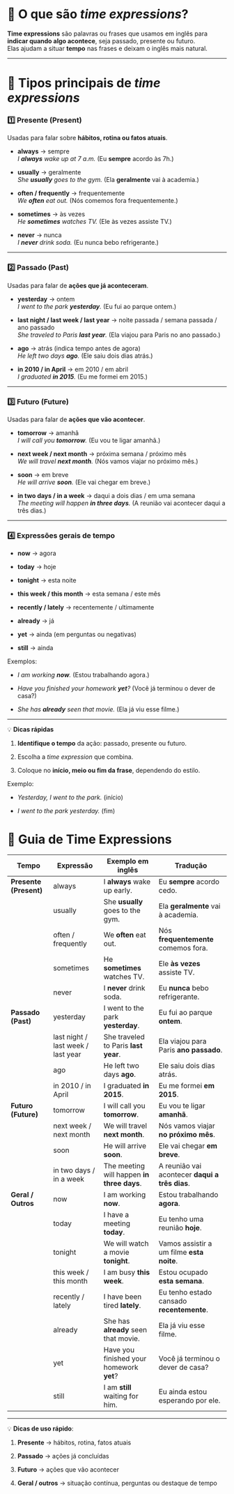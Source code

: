 # 🔹 O que são _time expressions_?

**Time expressions** são palavras ou frases que usamos em inglês para **indicar quando algo acontece**, seja passado, presente ou futuro.  
Elas ajudam a situar **tempo** nas frases e deixam o inglês mais natural.

---

# 🔹 Tipos principais de _time expressions_

### 1️⃣ **Presente (Present)**

Usadas para falar sobre **hábitos, rotina ou fatos atuais**.

- **always** → sempre  
    _I **always** wake up at 7 a.m._ (Eu **sempre** acordo às 7h.)
    
- **usually** → geralmente  
    _She **usually** goes to the gym._ (Ela **geralmente** vai à academia.)
    
- **often / frequently** → frequentemente  
    _We **often** eat out._ (Nós comemos fora frequentemente.)
    
- **sometimes** → às vezes  
    _He **sometimes** watches TV._ (Ele às vezes assiste TV.)
    
- **never** → nunca  
    _I **never** drink soda._ (Eu nunca bebo refrigerante.)
    

---

### 2️⃣ **Passado (Past)**

Usadas para falar de **ações que já aconteceram**.

- **yesterday** → ontem  
    _I went to the park **yesterday**._ (Eu fui ao parque ontem.)
    
- **last night / last week / last year** → noite passada / semana passada / ano passado  
    _She traveled to Paris **last year**._ (Ela viajou para Paris no ano passado.)
    
- **ago** → atrás (indica tempo antes de agora)  
    _He left two days **ago**._ (Ele saiu dois dias atrás.)
    
- **in 2010 / in April** → em 2010 / em abril  
    _I graduated **in 2015**._ (Eu me formei em 2015.)
    

---

### 3️⃣ **Futuro (Future)**

Usadas para falar de **ações que vão acontecer**.

- **tomorrow** → amanhã  
    _I will call you **tomorrow**._ (Eu vou te ligar amanhã.)
    
- **next week / next month** → próxima semana / próximo mês  
    _We will travel **next month**._ (Nós vamos viajar no próximo mês.)
    
- **soon** → em breve  
    _He will arrive **soon**._ (Ele vai chegar em breve.)
    
- **in two days / in a week** → daqui a dois dias / em uma semana  
    _The meeting will happen **in three days**._ (A reunião vai acontecer daqui a três dias.)
    

---

### 4️⃣ **Expressões gerais de tempo**

- **now** → agora
    
- **today** → hoje
    
- **tonight** → esta noite
    
- **this week / this month** → esta semana / este mês
    
- **recently / lately** → recentemente / ultimamente
    
- **already** → já
    
- **yet** → ainda (em perguntas ou negativas)
    
- **still** → ainda
    

Exemplos:

- _I am working **now**._ (Estou trabalhando agora.)
    
- _Have you finished your homework **yet**?_ (Você já terminou o dever de casa?)
    
- _She has **already** seen that movie._ (Ela já viu esse filme.)
    

---

💡 **Dicas rápidas**

1. **Identifique o tempo** da ação: passado, presente ou futuro.
    
2. Escolha a _time expression_ que combina.
    
3. Coloque no **início, meio ou fim da frase**, dependendo do estilo.
    

Exemplo:

- _Yesterday, I went to the park._ (início)
    
- _I went to the park yesterday._ (fim)




# 📘 Guia de Time Expressions

|**Tempo**|**Expressão**|**Exemplo em inglês**|**Tradução**|
|---|---|---|---|
|**Presente (Present)**|always|I **always** wake up early.|Eu **sempre** acordo cedo.|
||usually|She **usually** goes to the gym.|Ela **geralmente** vai à academia.|
||often / frequently|We **often** eat out.|Nós **frequentemente** comemos fora.|
||sometimes|He **sometimes** watches TV.|Ele **às vezes** assiste TV.|
||never|I **never** drink soda.|Eu **nunca** bebo refrigerante.|
|**Passado (Past)**|yesterday|I went to the park **yesterday**.|Eu fui ao parque **ontem**.|
||last night / last week / last year|She traveled to Paris **last year**.|Ela viajou para Paris **ano passado**.|
||ago|He left two days **ago**.|Ele saiu dois dias atrás.|
||in 2010 / in April|I graduated **in 2015**.|Eu me formei **em 2015**.|
|**Futuro (Future)**|tomorrow|I will call you **tomorrow**.|Eu vou te ligar **amanhã**.|
||next week / next month|We will travel **next month**.|Nós vamos viajar **no próximo mês**.|
||soon|He will arrive **soon**.|Ele vai chegar **em breve**.|
||in two days / in a week|The meeting will happen **in three days**.|A reunião vai acontecer **daqui a três dias**.|
|**Geral / Outros**|now|I am working **now**.|Estou trabalhando **agora**.|
||today|I have a meeting **today**.|Eu tenho uma reunião **hoje**.|
||tonight|We will watch a movie **tonight**.|Vamos assistir a um filme **esta noite**.|
||this week / this month|I am busy **this week**.|Estou ocupado **esta semana**.|
||recently / lately|I have been tired **lately**.|Eu tenho estado cansado **recentemente**.|
||already|She has **already** seen that movie.|Ela já viu esse filme.|
||yet|Have you finished your homework **yet**?|Você já terminou o dever de casa?|
||still|I am **still** waiting for him.|Eu ainda estou esperando por ele.|

---

💡 **Dicas de uso rápido**:

1. **Presente** → hábitos, rotina, fatos atuais
    
2. **Passado** → ações já concluídas
    
3. **Futuro** → ações que vão acontecer
    
4. **Geral / outros** → situação contínua, perguntas ou destaque de tempo